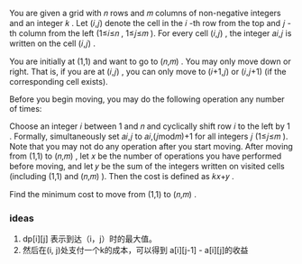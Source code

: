 You are given a grid with 𝑛
 rows and 𝑚
 columns of non-negative integers and an integer 𝑘
. Let (𝑖,𝑗)
 denote the cell in the 𝑖
-th row from the top and 𝑗
-th column from the left (1≤𝑖≤𝑛
, 1≤𝑗≤𝑚
). For every cell (𝑖,𝑗)
, the integer 𝑎𝑖,𝑗
 is written on the cell (𝑖,𝑗)
.

You are initially at (1,1)
 and want to go to (𝑛,𝑚)
. You may only move down or right. That is, if you are at (𝑖,𝑗)
, you can only move to (𝑖+1,𝑗)
 or (𝑖,𝑗+1)
 (if the corresponding cell exists).

Before you begin moving, you may do the following operation any number of times:

Choose an integer 𝑖
 between 1
 and 𝑛
 and cyclically shift row 𝑖
 to the left by 1
. Formally, simultaneously set 𝑎𝑖,𝑗
 to 𝑎𝑖,(𝑗mod𝑚)+1
 for all integers 𝑗
 (1≤𝑗≤𝑚
).
Note that you may not do any operation after you start moving.
After moving from (1,1)
 to (𝑛,𝑚)
, let 𝑥
 be the number of operations you have performed before moving, and let 𝑦
 be the sum of the integers written on visited cells (including (1,1)
 and (𝑛,𝑚)
). Then the cost is defined as 𝑘𝑥+𝑦
.

Find the minimum cost to move from (1,1)
 to (𝑛,𝑚)
.

### ideas
1. dp[i][j] 表示到达（i，j）时的最大值。
2. 然后在(i, j)处支付一个k的成本，可以得到 a[i][j-1] - a[i][j]的收益
